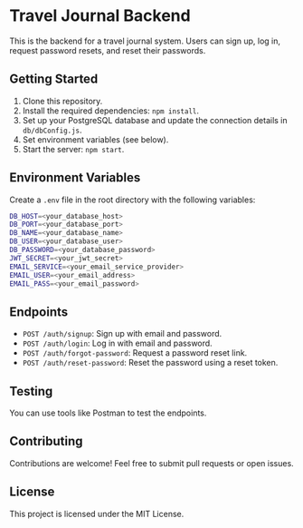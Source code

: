 # Travel Journal Backend

This is the backend for a travel journal system. Users can sign up, log in, request password resets, and reset their passwords.

## Getting Started

1. Clone this repository.
2. Install the required dependencies: `npm install`.
3. Set up your PostgreSQL database and update the connection details in `db/dbConfig.js`.
4. Set environment variables (see below).
5. Start the server: `npm start`.

## Environment Variables

Create a `.env` file in the root directory with the following variables:

```bash
DB_HOST=<your_database_host>
DB_PORT=<your_database_port>
DB_NAME=<your_database_name>
DB_USER=<your_database_user>
DB_PASSWORD=<your_database_password>
JWT_SECRET=<your_jwt_secret>
EMAIL_SERVICE=<your_email_service_provider>
EMAIL_USER=<your_email_address>
EMAIL_PASS=<your_email_password>
```

## Endpoints

- `POST /auth/signup`: Sign up with email and password.
- `POST /auth/login`: Log in with email and password.
- `POST /auth/forgot-password`: Request a password reset link.
- `POST /auth/reset-password`: Reset the password using a reset token.

## Testing

You can use tools like Postman to test the endpoints.

## Contributing

Contributions are welcome! Feel free to submit pull requests or open issues.

## License

This project is licensed under the MIT License.

